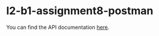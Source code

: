 # l2-b1-assignment8-postman
You can find the API documentation [here](https://documenter.getpostman.com/view/29049886/2s9YJW5Rgp).
